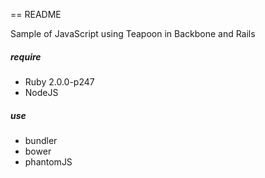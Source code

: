 == README

Sample of JavaScript using Teapoon in Backbone and Rails

##### require 
 * Ruby 2.0.0-p247
 * NodeJS

##### use
 * bundler
 * bower
 * phantomJS
